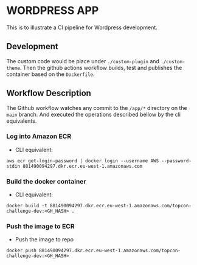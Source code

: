 # WORDPRESS APP

This is to illustrate a CI pipeline for Wordpress development.

## Development

The custom code would be place under `./custom-plugin` and `./custom-theme`. Then the github actions workflow builds, test and publishes the container based on the `Dockerfile`.

## Workflow Description

The Github workflow watches any commit to the `/app/*` directory on the `main` branch. And executed the operations described bellow by the cli equivalents.

### Log into Amazon ECR

- CLI equivalent:

```
aws ecr get-login-password | docker login --username AWS --password-stdin 881490094297.dkr.ecr.eu-west-1.amazonaws.com
```

### Build the docker container

- CLI equivalent:
  
```
docker build -t 881490094297.dkr.ecr.eu-west-1.amazonaws.com/topcon-challenge-dev:<GH_HASH> .
```

### Push the image to ECR

- Push the image to repo

```
docker push 881490094297.dkr.ecr.eu-west-1.amazonaws.com/topcon-challenge-dev:<GH_HASH>
```